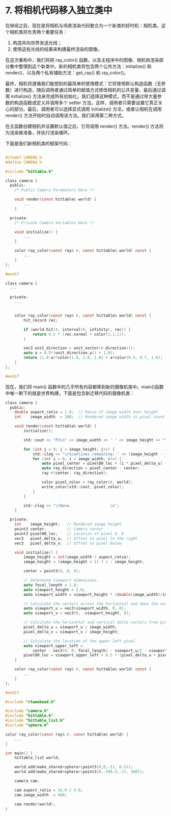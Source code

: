 # 7. 将相机代码移入独立类中

在继续之前，现在是将相机与场景渲染代码整合为一个新类的好时机：相机类。这个相机类将负责两个重要任务：

1. 构造并向世界发送光线；
2. 使用这些光线的结果来构建最终渲染的图像。

在这次重构中，我们将把 ray_color() 函数，以及主程序中的图像、相机和渲染部分集中整理到这个新类中。新的相机类将包含两个公共方法：initialize() 和 render()，以及两个私有辅助方法：get_ray() 和 ray_color()。

最终，相机将遵循我们能想到的最简单的使用模式：它将使用默认构造函数（无参数）进行构造，随后调用者通过简单的赋值方式修改相机的公共变量，最后通过调用 initialize() 方法来完成所有初始化。我们选择这种模式，而不是通过带大量参数的构造函数或定义并调用多个 setter 方法。这样，调用者只需要设置它真正关心的部分。最后，调用者可以选择显式调用 initialize() 方法，或者让相机在调用 render() 方法开始时自动调用该方法。我们采用第二种方式。

在主函数创建相机并设置默认值之后，它将调用 render() 方法。render() 方法将为渲染做准备，并执行渲染循环。

下面是我们新相机类的框架代码：

```c

#ifndef CAMERA_H
#define CAMERA_H

#include "hittable.h"

class camera {
  public:
    /* Public Camera Parameters Here */

    void render(const hittable& world) {
        ...
    }

  private:
    /* Private Camera Variables Here */

    void initialize() {
        ...
    }

    color ray_color(const ray& r, const hittable& world) const {
        ...
    }
};

#endif

```

```c
class camera {
  ...

  private:
    ...


    color ray_color(const ray& r, const hittable& world) const {
        hit_record rec;

        if (world.hit(r, interval(0, infinity), rec)) {
            return 0.5 * (rec.normal + color(1,1,1));
        }

        vec3 unit_direction = unit_vector(r.direction());
        auto a = 0.5*(unit_direction.y() + 1.0);
        return (1.0-a)*color(1.0, 1.0, 1.0) + a*color(0.5, 0.7, 1.0);
    }
};

#endif

```

现在，我们将 main() 函数中的几乎所有内容都移到新的摄像机类中。main()函数中唯一剩下的就是世界构建。下面是包含新迁移代码的摄像机类：

```c
class camera {
  public:
    double aspect_ratio = 1.0;  // Ratio of image width over height
    int    image_width  = 100;  // Rendered image width in pixel count

    void render(const hittable& world) {
        initialize();

        std::cout << "P3\n" << image_width << ' ' << image_height << "\n255\n";

        for (int j = 0; j < image_height; j++) {
            std::clog << "\rScanlines remaining: " << (image_height - j) << ' ' << std::flush;
            for (int i = 0; i < image_width; i++) {
                auto pixel_center = pixel00_loc + (i * pixel_delta_u) + (j * pixel_delta_v);
                auto ray_direction = pixel_center - center;
                ray r(center, ray_direction);

                color pixel_color = ray_color(r, world);
                write_color(std::cout, pixel_color);
            }
        }

        std::clog << "\rDone.                 \n";
    }

  private:
    int    image_height;   // Rendered image height
    point3 center;         // Camera center
    point3 pixel00_loc;    // Location of pixel 0, 0
    vec3   pixel_delta_u;  // Offset to pixel to the right
    vec3   pixel_delta_v;  // Offset to pixel below

    void initialize() {
        image_height = int(image_width / aspect_ratio);
        image_height = (image_height < 1) ? 1 : image_height;

        center = point3(0, 0, 0);

        // Determine viewport dimensions.
        auto focal_length = 1.0;
        auto viewport_height = 2.0;
        auto viewport_width = viewport_height * (double(image_width)/image_height);

        // Calculate the vectors across the horizontal and down the vertical viewport edges.
        auto viewport_u = vec3(viewport_width, 0, 0);
        auto viewport_v = vec3(0, -viewport_height, 0);

        // Calculate the horizontal and vertical delta vectors from pixel to pixel.
        pixel_delta_u = viewport_u / image_width;
        pixel_delta_v = viewport_v / image_height;

        // Calculate the location of the upper left pixel.
        auto viewport_upper_left =
            center - vec3(0, 0, focal_length) - viewport_u/2 - viewport_v/2;
        pixel00_loc = viewport_upper_left + 0.5 * (pixel_delta_u + pixel_delta_v);
    }

    color ray_color(const ray& r, const hittable& world) const {
        ...
    }
};

#endif
```

```c
#include "rtweekend.h"

#include "camera.h"
#include "hittable.h"
#include "hittable_list.h"
#include "sphere.h"

color ray_color(const ray& r, const hittable& world) {
    ...
}

int main() {
    hittable_list world;

    world.add(make_shared<sphere>(point3(0,0,-1), 0.5));
    world.add(make_shared<sphere>(point3(0,-100.5,-1), 100));

    camera cam;

    cam.aspect_ratio = 16.0 / 9.0;
    cam.image_width  = 400;

    cam.render(world);
}
```

